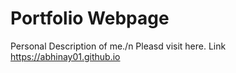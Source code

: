 # Portfolio Webpage
Personal Description of me./n
Pleasd visit here.
Link https://abhinay01.github.io
